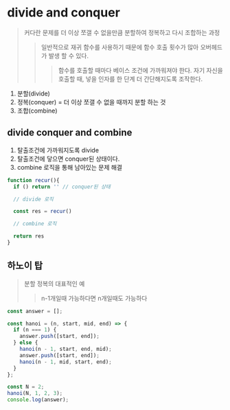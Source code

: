 # divide and conquer

> 커다란 문제를 더 이상 쪼갤 수 없을만큼 분할하여 정복하고 다시 조합하는 과정
>
> > 일반적으로 재귀 함수를 사용하기 때문에 함수 호출 횟수가 많아 오버헤드가 발생 할 수 있다.
> >
> > > 함수를 호출할 때마다 베이스 조건에 가까워져야 한다. 자기 자신을 호출할 때, 넣을 인자를 한 단계 더 간단해지도록 조작한다.

1. 분할(divide)
2. 정복(conquer) = 더 이상 쪼갤 수 없을 때까지 분할 하는 것
3. 조합(combine)

## divide conquer and combine

1. 탈출조건에 가까워지도록 divide
2. 탈출조건에 닿으면 conquer된 상태이다.
3. combine 로직을 통해 남아있는 문제 해결

```js
function recur(){
  if () return '' // conquer된 상태

  // divide 로직

  const res = recur()

  // combine 로직

  return res
}
```

## 하노이 탑

> 분할 정복의 대표적인 예
>
> > n-1개일때 가능하다면 n개일때도 가능하다

```js
const answer = [];

const hanoi = (n, start, mid, end) => {
  if (n === 1) {
    answer.push([start, end]);
  } else {
    hanoi(n - 1, start, end, mid);
    answer.push([start, end]);
    hanoi(n - 1, mid, start, end);
  }
};

const N = 2;
hanoi(N, 1, 2, 3);
console.log(answer);
```
